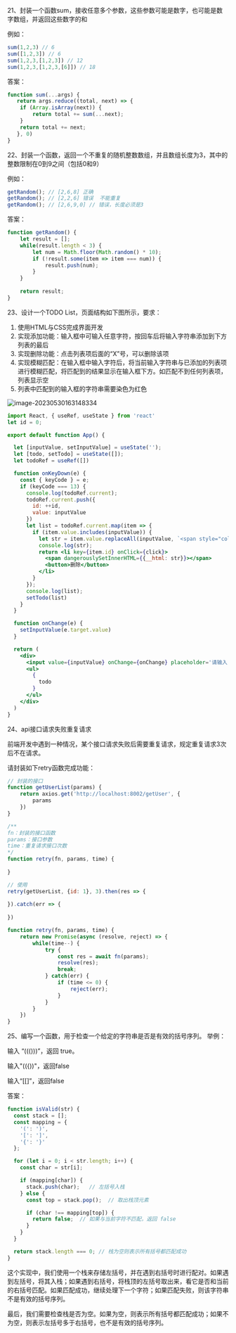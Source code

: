 21、封装一个函数sum，接收任意多个参数，这些参数可能是数字，也可能是数字数组，并返回这些数字的和

例如：

```js
sum(1,2,3) // 6
sum([1,2,3]) // 6
sum(1,2,3,[1,2,3]) // 12
sum(1,2,3,[1,2,3,[6]]) // 18
```

答案：

```js
function sum(...args) {
   return args.reduce((total, next) => {
    if (Array.isArray(next)) {
        return total += sum(...next);
    }
    return total += next;
   }, 0)
}
```



22、封装一个函数，返回一个不重复的随机整数数组，并且数组长度为3，其中的整数限制在0到9之间（包括0和9）

例如：

```js
getRandom(); // [2,6,8] 正确
getRandom(); // [2,2,6] 错误  不能重复
getRandom(); // [2,6,9,0] // 错误，长度必须是3
```

答案：

```js
function getRandom() {
    let result = [];
    while(result.length < 3) {
        let num = Math.floor(Math.random() * 10);
        if (!result.some(item => item === num)) {
            result.push(num);
        }
    }
    
    return result;
}
```



23、设计一个TODO List，页面结构如下图所示，要求：

1. 使用HTML与CSS完成界面开发
2. 实现添加功能：输入框中可输入任意字符，按回车后将输入字符串添加到下方列表的最后
3. 实现删除功能：点击列表项后面的“X”号，可以删除该项
4. 实现模糊匹配：在输入框中输入字符后，将当前输入字符串与已添加的列表项进行模糊匹配，将匹配到的结果显示在输入框下方。如匹配不到任何列表项，列表显示空
5. 列表中匹配到的输入框的字符串需要染色为红色

![image-20230530163148334](https://woniumd.oss-cn-hangzhou.aliyuncs.com/web/wujie/20230530163155.png)

```jsx
import React, { useRef, useState } from 'react'
let id = 0;

export default function App() {

  let [inputValue, setInputValue] = useState('');
  let [todo, setTodo] = useState([]);
  let todoRef = useRef([])

  function onKeyDown(e) {
    const { keyCode } = e;
    if (keyCode === 13) {
      console.log(todoRef.current);
      todoRef.current.push({
        id: ++id,
        value: inputValue
      })
      let list = todoRef.current.map(item => {
        if (item.value.includes(inputValue)) {
          let str = item.value.replaceAll(inputValue, `<span style="color: red;">${inputValue}</span>`);
          console.log(str);
          return <li key={item.id} onClick={click}>
            <span dangerouslySetInnerHTML={{__html: str}}></span>
            <button>删除</button>
          </li>
        }
      });
      console.log(list);
      setTodo(list)
    }
  }

  function onChange(e) {
    setInputValue(e.target.value)
  }

  return (
    <div>
      <input value={inputValue} onChange={onChange} placeholder='请输入' onKeyDown={onKeyDown} />
      <ul>
        {
          todo
        }
      </ul>
    </div>
  )
}

```



24、api接口请求失败重复请求

前端开发中遇到一种情况，某个接口请求失败后需要重复请求，规定重复请求3次后不在请求。

请封装如下retry函数完成功能：

```js
// 封装的接口
function getUserList(params) {
    return axios.get('http://localhost:8002/getUser', {
        params
    })
}

/**
fn：封装的接口函数
params：接口参数
time：重复请求接口次数
*/
function retry(fn, params, time) {
    
}

// 使用
retry(getUserList, {id: 1}, 3).then(res => {
    
}).catch(err => {
    
})
```

```js
function retry(fn, params, time) {
	return new Promise(async (resolve, reject) => {
        while(time--) {
            try {
                const res = await fn(params);
                resolve(res);
                break;
            } catch(err) {
                if (time <= 0) {
                    reject(err);
                }
            }
        }
    })   
}
```



25、编写一个函数，用于检查一个给定的字符串是否是有效的括号序列。
举例：

输入 “((()))”，返回 true。

输入"(({))"，返回false

输入“[[]”，返回false

答案：

```js
function isValid(str) {
  const stack = [];
  const mapping = {
    '(': ')',
    '[': ']',
    '{': '}'
  };

  for (let i = 0; i < str.length; i++) {
    const char = str[i];

    if (mapping[char]) {
      stack.push(char);   // 左括号入栈
    } else {
      const top = stack.pop();  // 取出栈顶元素

      if (char !== mapping[top]) {
        return false;  // 如果与当前字符不匹配，返回 false
      }
    }
  }

  return stack.length === 0; // 栈为空则表示所有括号都匹配成功
}
```

这个实现中，我们使用一个栈来存储左括号，并在遇到右括号时进行配对。如果遇到左括号，将其入栈；如果遇到右括号，将栈顶的左括号取出来，看它是否和当前的右括号匹配。如果匹配成功，继续处理下一个字符；如果匹配失败，则该字符串不是有效的括号序列。

最后，我们需要检查栈是否为空。如果为空，则表示所有括号都匹配成功；如果不为空，则表示左括号多于右括号，也不是有效的括号序列。
